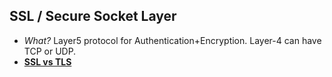 ## SSL / Secure Socket Layer
- *What?* Layer5 protocol for Authentication+Encryption. Layer-4 can have TCP or UDP.
- **[SSL vs TLS](SSLvsTLS)**
